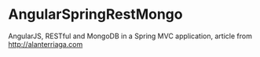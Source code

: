 # AngularSpringRestMongo

AngularJS, RESTful and MongoDB in a Spring MVC application, article from http://alanterriaga.com
